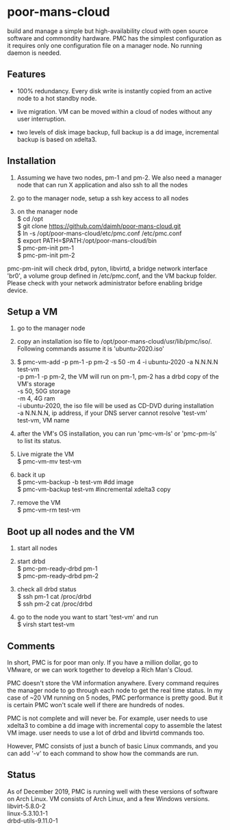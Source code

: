 # poor-mans-cloud
build and manage a simple but high-availability cloud with open source software and commondity hardware. PMC has the simplest configuration as it requires only one configuration file on a manager node. No running daemon is needed.

## Features
- 100% redundancy. Every disk write is instantly copied from an active node to a hot standby node.

- live migration. VM can be moved within a cloud of nodes without any user interruption.

- two levels of disk image backup, full backup is a dd image, incremental backup is based on xdelta3.

## Installation
1. Assuming we have two nodes, pm-1 and pm-2. We also need a manager node that can run X application and also ssh to all the nodes

2. go to the manager node, setup a ssh key access to all nodes

3. on the manager node  
  $ cd /opt  
  $ git clone https://github.com/daimh/poor-mans-cloud.git  
  $ ln -s /opt/poor-mans-cloud/etc/pmc.conf /etc/pmc.conf  
  $ export PATH=$PATH:/opt/poor-mans-cloud/bin  
  $ pmc-pm-init pm-1  
  $ pmc-pm-init pm-2  

  pmc-pm-init will check drbd, pyton, libvirtd, a bridge network interface 'br0', a volume group defined in /etc/pmc.conf, and the VM backup folder. Please check with your network administrator before enabling bridge device.

## Setup a VM
1. go to the manager node

2. copy an installation iso file to /opt/poor-mans-cloud/usr/lib/pmc/iso/. Following commands assume it is 'ubuntu-2020.iso'

3. $ pmc-vm-add -p pm-1 -p pm-2 -s 50 -m 4 -i ubuntu-2020 -a N.N.N.N test-vm  
  -p pm-1 -p pm-2, the VM will run on pm-1, pm-2 has a drbd copy of the VM's storage  
  -s 50, 50G storage  
  -m 4, 4G ram  
  -i ubuntu-2020, the iso file will be used as CD-DVD during installation  
  -a N.N.N.N, ip address, if your DNS server cannot resolve 'test-vm'  
  test-vm, VM name

4. after the VM's OS installation, you can run 'pmc-vm-ls' or 'pmc-pm-ls' to list its status.

5. Live migrate the VM  
  $ pmc-vm-mv test-vm 

5. back it up  
  $ pmc-vm-backup -b test-vm #dd image  
  $ pmc-vm-backup test-vm #incremental xdelta3 copy  

6. remove the VM  
  $ pmc-vm-rm test-vm 

## Boot up all nodes and the VM
1. start all nodes

2. start drbd  
  $ pmc-pm-ready-drbd pm-1  
  $ pmc-pm-ready-drbd pm-2  

3. check all drbd status  
  $ ssh pm-1 cat /proc/drbd  
  $ ssh pm-2 cat /proc/drbd  

4. go to the node you want to start 'test-vm' and run  
  $ virsh start test-vm

## Comments
  In short, PMC is for poor man only. If you have a million dollar, go to VMware, or we can work together to develop a Rich Man's Cloud.

  PMC doesn't store the VM information anywhere. Every command requires the manager node to go through each node to get the real time status. In my case of ~20 VM running on 5 nodes, PMC performance is pretty good. But it is certain PMC won't scale well if there are hundreds of nodes.

  PMC is not complete and will never be. For example, user needs to use xdelta3 to combine a dd image with incremental copy to assemble the latest VM image. user needs to use a lot of drbd and libvirtd commands too.

  However, PMC consists of just a bunch of basic Linux commands, and you can add '-v' to each command to show how the commands are run.

## Status
  As of December 2019, PMC is running well with these versions of software on Arch Linux. VM consists of Arch Linux, and a few Windows versions.  
libvirt-5.8.0-2  
linux-5.3.10.1-1  
drbd-utils-9.11.0-1  
